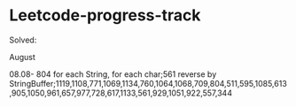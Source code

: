 # Leetcode-progress-track
Solved:

August 

08.08- 804 for each String, for each char;561 reverse by StringBuffer;1119,1108,771,1069,1134,760,1064,1068,709,804,511,595,1085,613,905,1050,961,657,977,728,617,1133,561,929,1051,922,557,344




